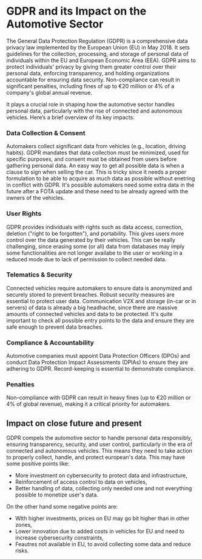 # GDPR and its Impact on the Automotive Sector
The General Data Protection Regulation (GDPR) is a comprehensive data privacy law implemented by the European Union (EU) in May 2018. It sets guidelines for the collection, processing, and storage of personal data of individuals within the EU and European Economic Area (EEA). GDPR aims to protect individuals' privacy by giving them greater control over their personal data, enforcing transparency, and holding organizations accountable for ensuring data security. Non-compliance can result in significant penalties, including fines of up to €20 million or 4% of a company's global annual revenue.

It plays a crucial role in shaping how the automotive sector handles personal data, particularly with the rise of connected and autonomous vehicles. Here’s a brief overview of its key impacts:

### Data Collection & Consent
Automakers collect significant data from vehicles (e.g., location, driving habits). GDPR mandates that data collection must be minimized, used for specific purposes, and consent must be obtained from users before gathering personal data.
An easy way to get all possible data is when a clause to sign when selling the car. This is tricky since it needs a proper formulation to be able to acquire as much data as possible without enetring in conflict with GDPR. It's possible automakers need some extra data in the future after a FOTA update and these need to be already agreed with the owners of the vehicles.  

### User Rights
GDPR provides individuals with rights such as data access, correction, deletion ("right to be forgotten"), and portability. This gives users more control over the data generated by their vehicles. This can be really challenging, since erasing some (or all) data from databases may imply some functionalities are not longer availabe to the user or working in a reduced mode due to lack of permission to collect needed data.

### Telematics & Security
Connected vehicles require automakers to ensure data is anonymized and securely stored to prevent breaches. Robust security measures are essential to protect user data.
Communication V2X and storage (in-car or in servers) of data is already a big headhache, since there are massive amounts of connected vehicles and data to be protected. It's quite important to check all possible entry points to the data and ensure they are safe enough to prevent data breaches. 

### Compliance & Accountability
Automotive companies must appoint Data Protection Officers (DPOs) and conduct Data Protection Impact Assessments (DPIAs) to ensure they are adhering to GDPR. Record-keeping is essential to demonstrate compliance.

### Penalties
Non-compliance with GDPR can result in heavy fines (up to €20 million or 4% of global revenue), making it a critical priority for automakers.

## Impact on close future and present
GDPR compels the automotive sector to handle personal data responsibly, ensuring transparency, security, and user control, particularly in the era of connected and autonomous vehicles.
This means they need to take action to properly collect, handle, and protect european's data. This may have some positive points like:
* More investment on cybersecurity to protect data and infrastructure,
* Reinforcement of access control to data on vehicles,
* Better handling of data, collecting only needed one and not everything possible to monetize user's data.

On the other hand some negative points are:
* WIth higher investments, prices on EU may go bit higher than in other zones,
* Lower innovation due to added costs in vehicles for EU and need to increase cybersecurity constraints,
* Feautres not available in EU, to avoid collecting some data and reduce risks.
